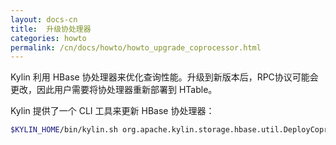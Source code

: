 ```yaml
---
layout: docs-cn
title:  升级协处理器
categories: howto
permalink: /cn/docs/howto/howto_upgrade_coprocessor.html
---
```



Kylin 利用 HBase 协处理器来优化查询性能。升级到新版本后，RPC协议可能会更改，因此用户需要将协处理器重新部署到 HTable。

Kylin 提供了一个 CLI 工具来更新 HBase 协处理器：

```sh
$KYLIN_HOME/bin/kylin.sh org.apache.kylin.storage.hbase.util.DeployCoprocessorCLI default all
```